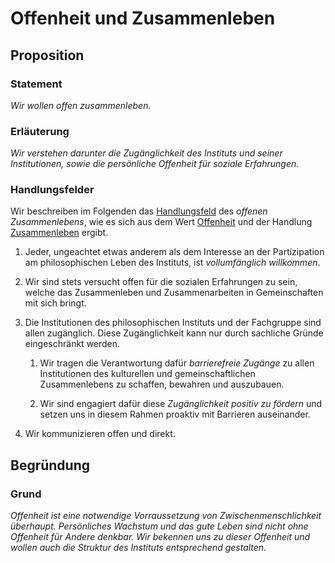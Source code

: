 <!---
   NAME - The NAME of this project is:
ethos

  FILE - The FILENAME of the current file is:
/v4a5.md

  CREATION - This project was CREATED on:
2017-01-28-16:15:00 UTC

  MODIFICATION - This project was last MODIFIED on:
2017-01-28-16:15:00 UTC

  VERSION - The current VERSION of this project is:
<git-commit-hash>-2017-01-28-16:15:00 UTC

  CREATOR(S) - This project was CREATED by:
Michael Czechowski, Martin Maga

  CONTACT - You can CONTACT the creator(s) or developer(s) of this project at:
E-Mail: mail@martinmaga.de

  COPYRIGHT - The COPYRIGHT holder of this project is:
COPYRIGHT (c) 2016 Martin Maga

  LICENSE - This project is LICENSED under the following license:
Martin Maga 2016 CC BY-SA 4.0 https://creativecommons.org

  SUBFILE – This is a SUBFILE! For more INFORMATION on this project go to:
/README.md
--->
# Offenheit und Zusammenleben
## Proposition
### Statement
*Wir wollen offen zusammenleben.*

### Erläuterung
*Wir verstehen darunter die Zugänglichkeit des Instituts und seiner Institutionen, sowie die persönliche Offenheit für soziale Erfahrungen.*

### Handlungsfelder
Wir beschreiben im Folgenden das [Handlungsfeld](../synopsis/reasons.md) des *offenen Zusammenlebens*, wie es sich aus dem Wert [Offenheit](../values/v4_openness.md) und der Handlung [Zusammenleben](../actions/a5_live.md) ergibt.

1. Jeder, ungeachtet etwas anderem als dem Interesse an der Partizipation am philosophischen Leben des Instituts, ist *vollumfänglich willkommen*.

2. Wir sind stets versucht offen für die sozialen Erfahrungen zu sein, welche das Zusammenleben und Zusammenarbeiten in Gemeinschaften mit sich bringt.

3. Die Institutionen des philosophischen Instituts und der Fachgruppe sind allen zugänglich.
Diese Zugänglichkeit kann nur durch sachliche Gründe eingeschränkt werden.

    1. Wir tragen die Verantwortung dafür *barrierefreie Zugänge* zu allen Institutionen des kulturellen und gemeinschaftlichen Zusammenlebens zu schaffen, bewahren und auszubauen.

    2. Wir sind engagiert dafür diese *Zugänglichkeit positiv zu fördern* und setzen uns in diesem Rahmen proaktiv mit Barrieren auseinander.

6. Wir kommunizieren offen und direkt.

## Begründung
### Grund
*Offenheit ist eine notwendige Vorraussetzung von Zwischenmenschlichkeit überhaupt. Persönliches Wachstum und das gute Leben sind nicht ohne Offenheit für Andere denkbar. Wir bekennen uns zu dieser Offenheit und wollen auch die Struktur des Instituts entsprechend gestalten.*
